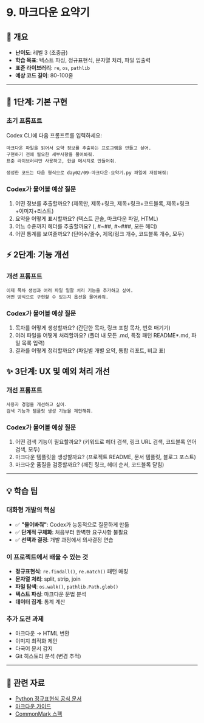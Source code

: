 # 9. 마크다운 요약기

## 📌 개요

- **난이도**: 레벨 3 (초중급)
- **학습 목표**: 텍스트 파싱, 정규표현식, 문자열 처리, 파일 입출력
- **표준 라이브러리**: `re`, `os`, `pathlib`
- **예상 코드 길이**: 80-100줄

---

## 🚀 1단계: 기본 구현

### 초기 프롬프트

Codex CLI에 다음 프롬프트를 입력하세요:

```
마크다운 파일을 읽어서 요약 정보를 추출하는 프로그램을 만들고 싶어.
구현하기 전에 필요한 세부사항을 물어봐줘.
표준 라이브러리만 사용하고, 한글 메시지로 만들어줘.

생성한 코드는 다음 형식으로 day02/09-마크다운-요약기.py 파일에 저장해줘:
```

### Codex가 물어볼 예상 질문

1. 어떤 정보를 추출할까요? (제목만, 제목+링크, 제목+링크+코드블록, 제목+링크+이미지+리스트)
2. 요약을 어떻게 표시할까요? (텍스트 콘솔, 마크다운 파일, HTML)
3. 어느 수준까지 헤더를 추출할까요? (, #~##, #~###, 모든 헤더)
4. 어떤 통계를 보여줄까요? (단어수/줄수, 제목/링크 개수, 코드블록 개수, 모두)

## ⚡ 2단계: 기능 개선

### 개선 프롬프트

```
이제 목차 생성과 여러 파일 일괄 처리 기능을 추가하고 싶어.
어떤 방식으로 구현할 수 있는지 옵션을 물어봐줘.
```

### Codex가 물어볼 예상 질문

1. 목차를 어떻게 생성할까요? (간단한 목차, 링크 포함 목차, 번호 매기기)
2. 여러 파일을 어떻게 처리할까요? (폴더 내 모든 .md, 특정 패턴 README*.md, 파일 목록 입력)
3. 결과를 어떻게 정리할까요? (파일별 개별 요약, 통합 리포트, 비교 표)

## ✨ 3단계: UX 및 예외 처리 개선

### 개선 프롬프트

```
사용자 경험을 개선하고 싶어.
검색 기능과 템플릿 생성 기능을 제안해줘.
```

### Codex가 물어볼 예상 질문

1. 어떤 검색 기능이 필요할까요? (키워드로 헤더 검색, 링크 URL 검색, 코드블록 언어 검색, 모두)
2. 마크다운 템플릿을 생성할까요? (프로젝트 README, 문서 템플릿, 블로그 포스트)
3. 마크다운 품질을 검증할까요? (깨진 링크, 헤더 순서, 코드블록 닫힘)

---

## 💡 학습 팁

### 대화형 개발의 핵심

- ✅ **"물어봐줘"**: Codex가 능동적으로 질문하게 만듦
- ✅ **단계적 구체화**: 처음부터 완벽한 요구사항 불필요
- ✅ **선택과 결정**: 개발 과정에서 의사결정 연습

### 이 프로젝트에서 배울 수 있는 것

- **정규표현식**: `re.findall()`, `re.match()` 패턴 매칭
- **문자열 처리**: split, strip, join
- **파일 탐색**: `os.walk()`, `pathlib.Path.glob()`
- **텍스트 파싱**: 마크다운 문법 분석
- **데이터 집계**: 통계 계산

### 추가 도전 과제

- 마크다운 → HTML 변환
- 이미지 최적화 제안
- 다국어 문서 감지
- Git 히스토리 분석 (변경 추적)

---

## 🔗 관련 자료

- [Python 정규표현식 공식 문서](https://docs.python.org/ko/3/library/re.html)
- [마크다운 가이드](https://www.markdownguide.org/)
- [CommonMark 스펙](https://commonmark.org/)
